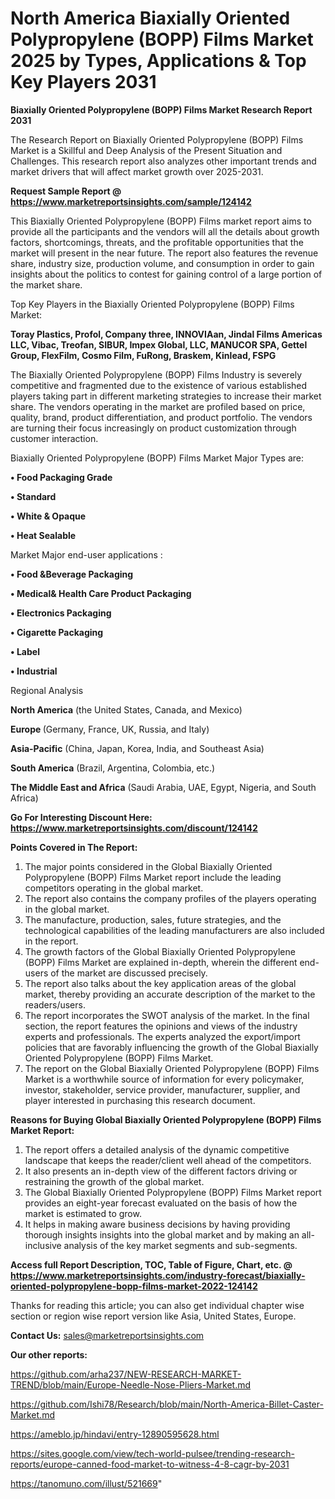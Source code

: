 # North America Biaxially Oriented Polypropylene (BOPP) Films Market 2025 by Types, Applications & Top Key Players 2031

<strong>Biaxially Oriented Polypropylene (BOPP) Films Market Research Report 2031</strong>

The Research Report on Biaxially Oriented Polypropylene (BOPP) Films Market is a Skillful and Deep Analysis of the Present Situation and Challenges. This research report also analyzes other important trends and market drivers that will affect market growth over 2025-2031.

<strong>Request Sample Report @ <a href=https://www.marketreportsinsights.com/sample/124142>https://www.marketreportsinsights.com/sample/124142</a></strong>

This Biaxially Oriented Polypropylene (BOPP) Films market report aims to provide all the participants and the vendors will all the details about growth factors, shortcomings, threats, and the profitable opportunities that the market will present in the near future. The report also features the revenue share, industry size, production volume, and consumption in order to gain insights about the politics to contest for gaining control of a large portion of the market share.

Top Key Players in the Biaxially Oriented Polypropylene (BOPP) Films Market:

<strong>Toray Plastics, Profol, Company three, INNOVIAan, Jindal Films Americas LLC, Vibac, Treofan, SIBUR, Impex Global, LLC, MANUCOR SPA, Gettel Group, FlexFilm, Cosmo Film, FuRong, Braskem, Kinlead, FSPG</strong>

The Biaxially Oriented Polypropylene (BOPP) Films Industry is severely competitive and fragmented due to the existence of various established players taking part in different marketing strategies to increase their market share. The vendors operating in the market are profiled based on price, quality, brand, product differentiation, and product portfolio. The vendors are turning their focus increasingly on product customization through customer interaction.

Biaxially Oriented Polypropylene (BOPP) Films Market Major Types are:

<strong>• Food Packaging Grade

• Standard

• White & Opaque

• Heat Sealable</strong>

Market Major end-user applications :

<strong>• Food &Beverage Packaging

• Medical& Health Care Product Packaging

• Electronics Packaging

• Cigarette Packaging

• Label

• Industrial</strong>

Regional Analysis

</u><strong><b>North America</b></strong> (the United States, Canada, and Mexico)

<strong><b>Europe </b></strong>(Germany, France, UK, Russia, and Italy)

<strong><b>Asia-Pacific</b></strong> (China, Japan, Korea, India, and Southeast Asia)

<strong><b>South America</b></strong> (Brazil, Argentina, Colombia, etc.)

<strong><b>The Middle East and Africa</b></strong> (Saudi Arabia, UAE, Egypt, Nigeria, and South Africa)

<strong>Go For Interesting Discount Here: <a href=https://www.marketreportsinsights.com/discount/124142>https://www.marketreportsinsights.com/discount/124142</a></strong>

<strong>Points Covered in The Report:</strong>
<ol>
  <li>The major points considered in the Global Biaxially Oriented Polypropylene (BOPP) Films Market report include the leading competitors operating in the global market.</li>
  <li>The report also contains the company profiles of the players operating in the global market.</li>
  <li>The manufacture, production, sales, future strategies, and the technological capabilities of the leading manufacturers are also included in the report.</li>
  <li>The growth factors of the Global Biaxially Oriented Polypropylene (BOPP) Films Market are explained in-depth, wherein the different end-users of the market are discussed precisely.</li>
  <li>The report also talks about the key application areas of the global market, thereby providing an accurate description of the market to the readers/users.</li>
  <li>The report incorporates the SWOT analysis of the market. In the final section, the report features the opinions and views of the industry experts and professionals. The experts analyzed the export/import policies that are favorably influencing the growth of the Global Biaxially Oriented Polypropylene (BOPP) Films Market.</li>
  <li>The report on the Global Biaxially Oriented Polypropylene (BOPP) Films Market is a worthwhile source of information for every policymaker, investor, stakeholder, service provider, manufacturer, supplier, and player interested in purchasing this research document.</li>
</ol>
<strong>Reasons for Buying Global Biaxially Oriented Polypropylene (BOPP) Films Market Report:</strong>

<ol>
  <li>The report offers a detailed analysis of the dynamic competitive landscape that keeps the reader/client well ahead of the competitors.</li>
  <li>It also presents an in-depth view of the different factors driving or restraining the growth of the global market.</li>
  <li>The Global Biaxially Oriented Polypropylene (BOPP) Films Market report provides an eight-year forecast evaluated on the basis of how the market is estimated to grow.</li>
  <li>It helps in making aware business decisions by having providing thorough insights insights into the global market and by making an all-inclusive analysis of the key market segments and sub-segments.</li>
</ol>
<strong>Access full Report Description, TOC, Table of Figure, Chart, etc. @ <a href=https://www.marketreportsinsights.com/industry-forecast/biaxially-oriented-polypropylene-bopp-films-market-2022-124142>https://www.marketreportsinsights.com/industry-forecast/biaxially-oriented-polypropylene-bopp-films-market-2022-124142</a></strong>


Thanks for reading this article; you can also get individual chapter wise section or region wise report version like Asia, United States, Europe.

<strong>Contact Us:</strong>
sales@marketreportsinsights.com

<strong>Our other reports:</strong>

<a href=https://github.com/arha237/NEW-RESEARCH-MARKET-TREND/blob/main/Europe-Needle-Nose-Pliers-Market.md>https://github.com/arha237/NEW-RESEARCH-MARKET-TREND/blob/main/Europe-Needle-Nose-Pliers-Market.md</a>

<a href=https://github.com/Ishi78/Research/blob/main/North-America-Billet-Caster-Market.md>https://github.com/Ishi78/Research/blob/main/North-America-Billet-Caster-Market.md</a>

<a href=https://ameblo.jp/hindavi/entry-12890595628.html>https://ameblo.jp/hindavi/entry-12890595628.html</a>

<a href=https://sites.google.com/view/tech-world-pulsee/trending-research-reports/europe-canned-food-market-to-witness-4-8-cagr-by-2031>https://sites.google.com/view/tech-world-pulsee/trending-research-reports/europe-canned-food-market-to-witness-4-8-cagr-by-2031</a>

<a href=https://tanomuno.com/illust/521669>https://tanomuno.com/illust/521669</a>"
